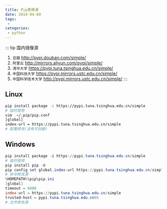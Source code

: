 ```yaml
---
title: Pip更换源
date: 2019-04-09
tags:
 - 
categories:
 - python
---
```


::: tip 国内镜像源
1. `豆瓣` http://pypi.douban.com/simple/
2. `阿里云` http://mirrors.aliyun.com/pypi/simple/
3. `清华大学` https://pypi.tuna.tsinghua.edu.cn/simple/
4. `中国科技大学` https://pypi.mirrors.ustc.edu.cn/simple/
5. `中国科学技术大学` http://pypi.mirrors.ustc.edu.cn/simple/
:::
## Linux
```bash
pip install package -i https://pypi.tuna.tsinghua.edu.cn/simple
# 临时使用
vim  ~/.pip/pip.conf
[global]
index-url = https://pypi.tuna.tsinghua.edu.cn/simple
# 配置修改(没有可创建)
```
## Windows
```powershell
pip install package -i https://pypi.tuna.tsinghua.edu.cn/simple
# 临时使用
pip install pip -U
pip config set global.index-url https://pypi.tuna.tsinghua.edu.cn/simple
# 命令修改源
%HOMEPATH%\pip\pip.ini
[global]
timeout = 6000
index-url = https://pypi.tuna.tsinghua.edu.cn/simple
trusted-host = pypi.tuna.tsinghua.edu.cn%%
# 文件修改源
```
